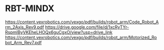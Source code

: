 # RBT-MINDX
https://content.vexrobotics.com/vexgo/pdf/builds/robot_arm/Code_Robot_Arm_2Axis_Rev9.pdf
https://drive.google.com/file/d/1xcRyTYr-RspmIByVKEheLHOQx6guCgxO/view?usp=drive_link
https://content.vexrobotics.com/vexgo/pdf/builds/robot_arm/Motorized_Robot_Arm_Rev7.pdf
